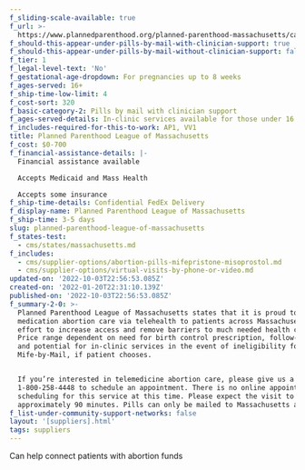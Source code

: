 ```yaml
---
f_sliding-scale-available: true
f_url: >-
  https://www.plannedparenthood.org/planned-parenthood-massachusetts/campaigns/telemedicine-abortion
f_should-this-appear-under-pills-by-mail-with-clinician-support: true
f_should-this-appear-under-pills-by-mail-without-clinician-support: false
f_tier: 1
f_legal-level-text: 'No'
f_gestational-age-dropdown: For pregnancies up to 8 weeks
f_ages-served: 16+
f_ship-time-low-limit: 4
f_cost-sort: 320
f_basic-category-2: Pills by mail with clinician support
f_ages-served-details: In-clinic services available for those under 16
f_includes-required-for-this-to-work: AP1, VV1
title: Planned Parenthood League of Massachusetts
f_cost: $0-700
f_financial-assistance-details: |-
  Financial assistance available

  Accepts Medicaid and Mass Health

  Accepts some insurance
f_ship-time-details: Confidential FedEx Delivery
f_display-name: Planned Parenthood League of Massachusetts
f_ship-time: 3-5 days
slug: planned-parenthood-league-of-massachusetts
f_states-test:
  - cms/states/massachusetts.md
f_includes:
  - cms/supplier-options/abortion-pills-mifepristone-misoprostol.md
  - cms/supplier-options/virtual-visits-by-phone-or-video.md
updated-on: '2022-10-03T22:56:53.085Z'
created-on: '2022-01-20T22:31:10.139Z'
published-on: '2022-10-03T22:56:53.085Z'
f_summary-2-0: >-
  Planned Parenthood League of Massachusetts states that it is proud to offer
  medication abortion care via telehealth to patients across Massachusetts in an
  effort to increase access and remove barriers to much needed health care.
  Price range dependent on need for birth control prescription, follow-up care,
  and potential for in-clinic services in the event of ineligibility for
  Mife-by-Mail, if patient chooses.


  If you’re interested in telemedicine abortion care, please give us a call at
  1-800-258-4448 to schedule an appointment. There is no online appointment
  scheduling for this service at this time. Please expect the visit to take
  approximately 90 minutes. Pills can only be mailed to Massachusetts addresses.
f_list-under-community-support-networks: false
layout: '[suppliers].html'
tags: suppliers
---
```


Can help connect patients with abortion funds

‍
